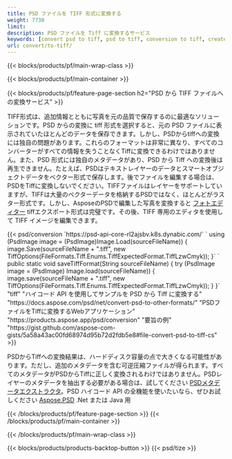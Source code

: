 ```yaml
---
title: PSD ファイルを TIFF 形式に変換する
weight: 7730
limit: 
description: PSD ファイルを Tiff に変換するサービス
keywords: [convert psd to tiff, psd to tiff, conversion to tiff, create tiff from psd, print psd as tiff]
url: convert/to-tiff/
---
```


{{< blocks/products/pf/main-wrap-class >}}

{{< blocks/products/pf/main-container >}}

{{< blocks/products/pf/feature-page-section h2="PSD から TIFF ファイルへの変換サービス" >}}
<p>TIFF形式は、追加情報とともに写真を元の品質で保存するのに最適なソリューションです。PSD からの変換に tiff 形式を選択すると、元の PSD ファイルに表示されていたほとんどのデータを保存できます。しかし、PSDからtiffへの変換には独自の問題があります。これらのフォーマットは非常に異なり、すべてのコンバーターがすべての情報を失うことなくTiffに変換できるわけではありません。また、PSD 形式には独自のメタデータがあり、PSD から Tiff への変換後は再生できません。たとえば、PSDはテキストレイヤーのデータとスマートオブジェクトデータをベクター形式で保存します。後でファイルを編集する場合は、PSDをTiffに変換しないでください。TIFFファイルはレイヤーをサポートしていますが、TIFFは大量のベクターデータを格納するPSDではなく、ほとんどがラスター形式です。しかし、AsposeのPSDで編集した写真を変換すると <a href="https://products.aspose.app/psd/photo-editor">フォトエディター</a> tiffエクスポート形式は完璧です。その後、TIFF 専用のエディタを使用して TIFF イメージを編集できます。</p>
{{< psd/conversion `https://psd-api-core-rl2ajsbv.k8s.dynabic.com/` 
`    using (PsdImage image = (PsdImage)Image.Load(sourceFileName))
    {
        image.Save(sourceFileName + ".tiff", new TiffOptions(FileFormats.Tiff.Enums.TiffExpectedFormat.TiffLzwCmyk));
    }` 
`     public static void saveTiffFormat(String sourceFileName) {
        try (PsdImage image = (PsdImage) Image.load(sourceFileName)) {
            image.save(sourceFileName + ".tiff", new TiffOptions(FileFormats.Tiff.Enums.TiffExpectedFormat.TiffLzwCmyk));
        }
    }` 
	"tiff" 
"ハイコード API を使用してサンプルを PSD から Tiff に変換する"  "https://docs.aspose.com/psd/net/convert-psd-to-other-formats/" 
"PSDファイルをTiffに変換するWebアプリケーション" "https://products.aspose.app/psd/conversion" 
"要旨の例" "https://gist.github.com/aspose-com-gists/5a58a43ac00fd68974d95b72d2fdb5e8#file-convert-psd-to-tiff-cs" >}}
<p>PSDからTiffへの変換結果は、ハードディスク容量の点で大きくなる可能性があります。ただし、追加のメタデータを含む可逆圧縮ファイルが得られます。すべてのメタデータがPSDからTiffに正しく変換されるわけではありません。PSDレイヤーのメタデータを抽出する必要がある場合は、試してください <a href="https://products.aspose.app/psd/metadata">PSDメタデータエクストラクタ</a>。PSD ハイコード API の全機能を使いたいなら、ぜひお試しください <a href="/psd">Aspose.PSD</a> .Net または Java 用</p>
{{< /blocks/products/pf/feature-page-section >}}
{{< /blocks/products/pf/main-container >}}


{{< /blocks/products/pf/main-wrap-class >}}

{{< blocks/products/products-backtop-button >}}
{{< psd/tize >}}
